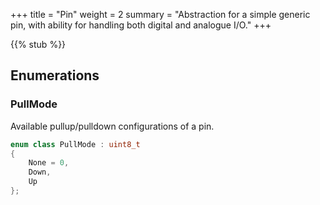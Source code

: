 +++
title = "Pin"
weight = 2
summary = "Abstraction for a simple generic pin, with ability for handling both digital and analogue I/O."
+++

{{% stub %}}

## Enumerations
### PullMode
Available pullup/pulldown configurations of a pin.
```cpp
enum class PullMode : uint8_t
{
    None = 0,
    Down,
    Up
};
```